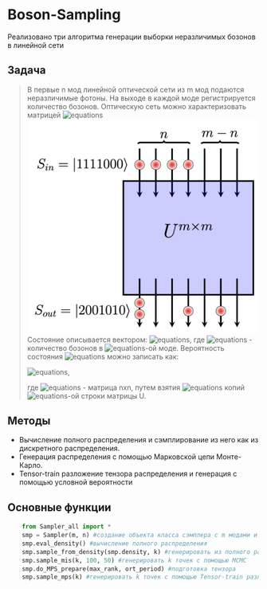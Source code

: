 # Boson-Sampling


Реализовано три алгоритма генерации выборки неразличимых бозонов в линейной сети

##  Задача
> В первые n мод линейной оптической сети из m мод подаются неразличимые фотоны. На выходе в каждой моде регистрируется количество бозонов. Оптическую сеть можно характеризовать матрицей ![equations](https://latex.codecogs.com/svg.image?U^{m\times&space;m})
> ![Alt-текст](https://github.com/nolongerlaugh/Boson-Sampling/raw/master/image.png)
> Состояние описывается вектором:
> ![equations](https://latex.codecogs.com/svg.image?S=|i_1i_2&space;\dots&space;i_m&space;\rangle), где ![equations](https://latex.codecogs.com/svg.image?i_k) - количество бозонов в ![equations](https://latex.codecogs.com/svg.image?k)-ой моде.
> Вероятность состояния ![equations](https://latex.codecogs.com/svg.image?S) можно записать как:
> 
> ![equations](https://latex.codecogs.com/svg.image?P_S(S&space;=&space;|i_1i_2\dots&space;i_n|)=\frac{Per(U_S)}{i1!i2!\dots&space;i_n!}),
> 
> где ![equations](https://latex.codecogs.com/svg.image?U_S) - матрица nxn, путем взятия ![equations](https://latex.codecogs.com/svg.image?i_k) копий ![equations](https://latex.codecogs.com/svg.image?k)-ой строки матрицы U.

## Методы
+ Вычисление полного распределения и сэмплирование из него как из дискретного распределения.
+ Генерация распределения с помощью Марковской цепи Монте-Карло.
+ Tensor-train разложение тензора распределения и генерация с помощью условной вероятности

## Основные функции
```python
    from Sampler_all import *
    smp = Sampler(m, n) #создание объекта класса сэмплера с m модами и n бозонами. Создается случайная унитарная матрица U(mxm)
    smp.eval_density() #вычисление полного распределения
    smp.sample_from_density(smp.density, k) #генерировать из полного распределения k точек
    smp.sample_mis(k, 100, 50) #генерировать k точек с помощью МСМС
    smp.do_MPS_prepare(max_rank, ort_period) #подготовка тензора
    smp.sample_mps(k) #генерировать k точек с помощью Tensor-train разложение тензора распределения
```
